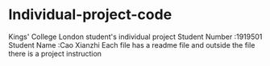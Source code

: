 # Individual-project-code
Kings' College London student's individual project
Student Number :1919501
Student Name :Cao Xianzhi
Each file has a readme file and outside the file there is a project instruction
